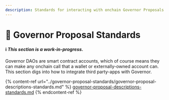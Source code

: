 ```yaml
---
description: Standards for interacting with onchain Governor Proposals
---
```


# 📝 Governor Proposal Standards

#### ℹ️ _This section is a work-in-progress._

Governor DAOs are smart contract accounts, which of course means they can make any onchain call that a wallet or externally-owned account can. This section digs into how to integrate third party-apps with Governor.

{% content-ref url="../governor-proposal-standards/governor-proposal-descriptions-standards.md" %}
[governor-proposal-descriptions-standards.md](../governor-proposal-standards/governor-proposal-descriptions-standards.md)
{% endcontent-ref %}
